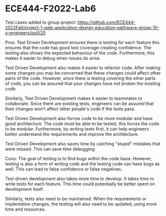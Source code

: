 # ECE444-F2022-Lab6

Test cases added to group project: 
https://github.com/ECE444-2022Fall/project-1-web-application-design-education-pathways-group-10-x-engineers/pull/20



Pros: 
Test Driven Development ensures there is testing for each feature this ensures that the code has good test coverage creating confidence. 
The testing also shows the expected behaviour of the code. Furthermore, this makes it easier to debug when issues do arise. 

Test Driven Development also makes it easier to refactor code. After making some changes you may be concerned that these changes could affect other parts of the code. However, since there is testing covering the other parts of code, you can be assured that your changes have not broken the existing code.

Similarly, Test Driven Development makes it easier to teammates to collaborate. Since there are existing tests, engineers can be assured that their changes won't affect other people's code if the tests pass. 

Test Driven Development also forces code to be more modular and have good architecture. The code must be able to be tested, this forces the code to be modular. Furthermore, by writing tests first, it can help engineers better understand the requirements and improve the architecture. 

Test Driven Development also saves time by catching "stupid" mistakes that were missed. This can save time debugging 

Cons: 
The goal of testing is to find bugs within the code base. However, testing is also a form of writing code and the testing code can have bugs as well. This can lead to false confidence or false negatives. 

Test driven development also takes more time to develop. It takes time to write tests for each feature. This time could potentially be better spent on development itself. 

Similarly, tests also need to be maintained. When the requirements or implentation changes, the testing will also need to be updated, using more time and resources. 
